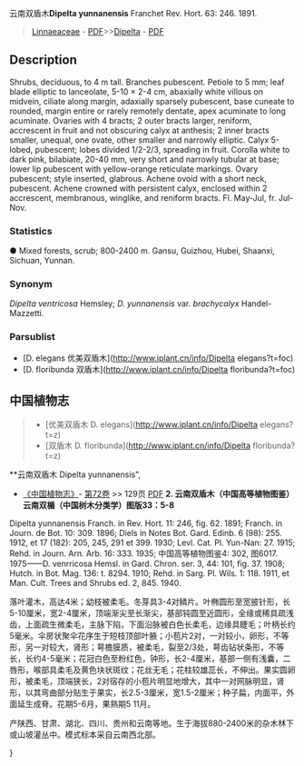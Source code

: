 云南双盾木**Dipelta yunnanensis** Franchet Rev. Hort. 63: 246. 1891.

> [Linnaeaceae](http://www.iplant.cn/info/Linnaeaceae?t=foc) - [PDF](http://www.iplant.cn/foc/pdf/Linnaeaceae.pdf)>>[Dipelta](http://www.iplant.cn/info/Dipelta?t=foc) - [PDF](http://www.iplant.cn/foc/pdf/Dipelta.pdf)

## Description

Shrubs, deciduous, to 4 m tall. Branches pubescent. Petiole to 5 mm; leaf blade elliptic to lanceolate, 5-10 × 2-4 cm, abaxially white villous on midvein, ciliate along margin, adaxially sparsely pubescent, base cuneate to rounded, margin entire or rarely remotely dentate, apex acuminate to long acuminate. Ovaries with 4 bracts; 2 outer bracts larger, reniform, accrescent in fruit and not obscuring calyx at anthesis; 2 inner bracts smaller, unequal, one ovate, other smaller and narrowly elliptic. Calyx 5-lobed, pubescent; lobes divided 1/2-2/3, spreading in fruit. Corolla white to dark pink, bilabiate, 20-40 mm, very short and narrowly tubular at base; lower lip pubescent with yellow-orange reticulate markings. Ovary pubescent; style inserted, glabrous. Achene ovoid with a short neck, pubescent. Achene crowned with persistent calyx, enclosed within 2 accrescent, membranous, winglike, and reniform bracts. Fl. May-Jul, fr. Jul-Nov.

### Statistics
● Mixed forests, scrub; 800-2400 m. Gansu, Guizhou, Hubei, Shaanxi, Sichuan, Yunnan.

### Synonym
*Dipelta ventricosa* Hemsley; *D. yunnanensis* var. *brachycalyx* Handel-Mazzetti.



### Parsublist

* [D.  elegans  优美双盾木](http://www.iplant.cn/info/Dipelta elegans?t=foc)
* [D.  floribunda  双盾木](http://www.iplant.cn/info/Dipelta floribunda?t=foc)

## 中国植物志

> * [优美双盾木  D.  elegans](http://www.iplant.cn/info/Dipelta elegans?t=z)
> * [双盾木  D.  floribunda](http://www.iplant.cn/info/Dipelta floribunda?t=z)


**云南双盾木 Dipelta yunnanensis",


* [《中国植物志》](http://www.iplant.cn/frps)- [第72卷](http://www.iplant.cn/frps/vol/72) >> 129页 [PDF](http://www.iplant.cn/frps/pdf/72/129.PDF)
**2. 云南双盾木（中国高等植物图鉴）云南双楯（中国树木分类学）图版33：5-8**

Dipelta yunnanensis Franch. in Rev. Hort. 11: 246, fig. 62. 1891; Franch. in Journ. de Bot. 10: 309. 1896; Diels in Notes Bot. Gard. Edinb. 6 (98): 255. 1912, et 17 (182): 205, 245, 291 et 399. 1930; Levl. Cat. Pl. Yun-Nan: 27. 1915; Rehd. in Journ. Arn. Arb. 16: 333. 1935; 中国高等植物图鉴4: 302, 图6017. 1975——D. venrricosa Hemsl. in Gard. Chron. ser. 3, 44: 101, fig. 37. 1908; Hutch. in Bot. Mag. 136: t. 8294. 1910; Rehd. in Sarg. Pl. Wils. 1: 118. 1911, et Man. Cult. Trees and Shrubs ed. 2, 845. 1940.

落叶灌木，高达4米；幼枝被柔毛。冬芽具3-4对鳞片。叶椭圆形至宽披针形，长5-10厘米，宽2-4厘米，顶端渐尖至长渐尖，基部钝圆至近圆形，全缘或稀具疏浅齿，上面疏生微柔毛，主脉下陷，下面沿脉被白色长柔毛，边缘具睫毛；叶柄长约5毫米。伞房状聚伞花序生于短枝顶部叶腋；小苞片2对，一对较小，卵形，不等形，另一对较大，肾形；萼檐膜质，被柔毛，裂至2/3处，萼齿钻状条形，不等长，长约4-5毫米；花冠白色至粉红色，钟形，长2-4厘米，基部一侧有浅囊，二唇形，喉部具柔毛及黄色块状斑纹；花丝无毛；花柱较雄蕊长，不伸出。果实圆卵形，被柔毛，顶端狭长，2对宿存的小苞片明显地增大，其中一对网脉明显，肾形，以其弯曲部分贴生于果实，长2.5-3厘米，宽1.5-2厘米；种子扁，内面平，外面延生成脊。花期5-6月，果熟期5 11月。

产陕西、甘肃、湖北、四川、贵州和云南等地。生于海拔880-2400米的杂木林下或山坡灌丛中。模式标本采自云南西北部。



}